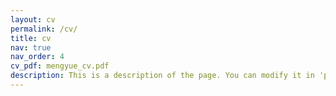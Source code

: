 ```yaml
---
layout: cv
permalink: /cv/
title: cv
nav: true
nav_order: 4
cv_pdf: mengyue_cv.pdf
description: This is a description of the page. You can modify it in 'pages/_cv.md'. You can also change or remove the top pdf download button.
---
```

